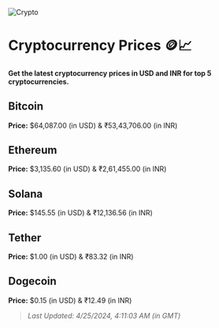 
![Crypto](https://www.techguide.com.au/wp-content/uploads/2020/11/crypto3.jpeg)

# Cryptocurrency Prices 🪙📈

#### Get the latest cryptocurrency prices in USD and INR for top 5 cryptocurrencies.

## Bitcoin

**Price:** $64,087.00 (in USD) & ₹53,43,706.00 (in INR)

## Ethereum

**Price:** $3,135.60 (in USD) & ₹2,61,455.00 (in INR)

## Solana

**Price:** $145.55 (in USD) & ₹12,136.56 (in INR)

## Tether

**Price:** $1.00 (in USD) & ₹83.32 (in INR)

## Dogecoin

**Price:** $0.15 (in USD) & ₹12.49 (in INR)

> _Last Updated: 4/25/2024, 4:11:03 AM (in GMT)_
